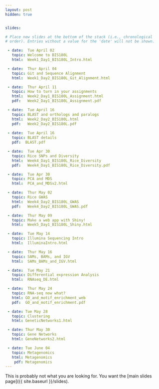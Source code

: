 ```yaml
---
layout: post
hidden: true


slides:

# Place new slides at the bottom of the stack (i.e., chronological
# order). Entries without a value for the 'date' will not be shown.

 - date:  Tue April 02
   topic: Welcome to BIS180L
   html:  Week1_Day1_BIS180L_Intro.html

 - date:  Thur April 04
   topic: Git and Sequence Alignment
   html:  Week1_Day2_BIS180L_Git_Alignment.html

 - date:  Thur April 11
   topic: How to turn in your assignments
   html:  Week2_Day1_BIS180L_Assignment.html
   pdf:   Week2_Day1_BIS180L_Assignment.pdf

 - date:  Tue April 16
   topic: BLAST and orthologs and paralogs
   html:  Week2_Day2_BIS180L.html
   pdf:   Week2_Day2_BIS180L.pdf
 
 - date:  Tue April 16
   topic: BLAST details
   pdf:  BLAST.pdf

 - date:  Tue Apr 30
   topic: Rice SNPs and Diversity
   html:  Week4_Day1_BIS180L_Rice_Diversity
   pdf:   Week4_Day1_BIS180L_Rice_Diversity.pdf

 - date:  Tue Apr 30
   topic: PCA and MDS
   html:  PCA_and_MDSv2.html

 - date:  Thur May 02
   topic: Rice GWAS
   html:  Week4_Day2_BIS180L_GWAS
   pdf:   Week4_Day2_BIS180L_GWAS.pdf

 - date:  Thur May 09
   topic: Make a web app with Shiny!
   html:  Week5_Day1_BIS180L_Shiny.html

 - date:  Tue May 14
   topic: Illumina Sequencing Intro
   html:  IlluminaIntro.html

 - date:  Thur May 16
   topic: SAMs, BAMs, and IGV
   html:  SAMs_BAMs_and_IGV.html

 - date:  Tue May 21
   topic: Differential expression Analysis
   html:  RNAseq_DE.html

 - date:  Thur May 24
   topic: RNA-seq now what?
   html: GO_and_motif_enrichment_web
   pdf:  GO_and_motif_enrichment.pdf

 - date: Tue May 28
   topic: Clustering
   html: GeneticNetworks1.html

 - date: Thur May 30
   topic: Gene Networks
   html: GeneNetworks2.html

 - date: Tue June 04
   topic: Metagenomics
   html: Metagenomics
    pdf: Metagenomics
---
```


This is probably not what you are looking for. You want the [main slides page]({{ site.baseurl }}/slides).
